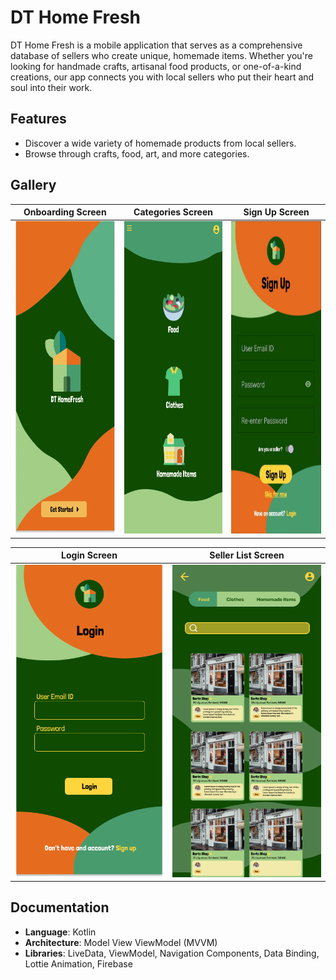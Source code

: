 # DT Home Fresh

DT Home Fresh is a mobile application that serves as a comprehensive database of sellers who create unique, homemade items. Whether you're looking for handmade crafts, artisanal food products, or one-of-a-kind creations, our app connects you with local sellers who put their heart and soul into their work.

## Features

- Discover a wide variety of homemade products from local sellers.
- Browse through crafts, food, art, and more categories.

## Gallery
| Onboarding Screen                                              | Categories Screen                                              | Sign Up Screen                                             |
|----------------------------------------------------------------|----------------------------------------------------------------|------------------------------------------------------------|
| <img src="images/onboarding.png" width="250" height="500" />   | <img src="images/categories.png" width="250" height="500" />   | <img src="images/signup.png" width="250" height="500" />   |

| Login Screen                                            | Seller List Screen                                             |
|---------------------------------------------------------|----------------------------------------------------------------|
| <img src="images/login.png" width="250" height="500" /> | <img src="images/seller_list.png" width="250" height="500" />  |


## Documentation

- **Language**: Kotlin
- **Architecture**: Model View ViewModel (MVVM)
- **Libraries**: LiveData, ViewModel, Navigation Components, Data Binding, Lottie Animation, Firebase


